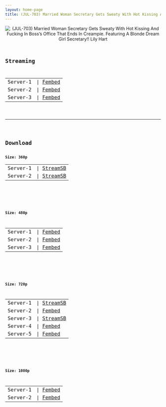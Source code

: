 ```yaml
---
layout: home-page
title: (JUL-703) Married Woman Secretary Gets Sweaty With Hot Kissing And Fucking In Boss’s Office That Ends In Creampie. Featuring A Blonde Dream Girl Secretary!! Lily Hart
---
```

<center>
<img src="https://blogger.googleusercontent.com/img/a/AVvXsEi6u1TJQv6R8391Lp1F39LVGeiaBKR1vkVSMQ7YssNQXLGqW6OVDL7xWsryXr26T7Csp7nWZ6fca8eBez6jX87T7CBULFL0d1qIXBCUBo25ieVrVFxCH4PZcc2iyyMJb-30P7p6Nt027YQKWEB7kzFIOBNNPtjGtvZABDE77KW-ovZNujePcSQuAThJ=s16000" alt="(JUL-703) Married Woman Secretary Gets Sweaty With Hot Kissing And Fucking In Boss’s Office That Ends In Creampie. Featuring A Blonde Dream Girl Secretary!! Lily Hart">
</center>
<pre><code>
<h2>Streaming</h2>
<table><tbody>
<tr>
<td>Server-1</td>
<td>| <a href="https://fakyutube.com/f/nx8lnh2mqmkmzdz" target="_blank">Fembed</a></td>
</tr>
<tr>
<td>Server-2</td>
<td>| <a href="https://www.watchjavnow.xyz/f/qmj7gse0y16dqqk" target="_blank">Fembed</a></td>
</tr>
<tr>
<td>Server-3</td>
<td>| <a href="https://cloudrls.com/f/g0myei-yd256kgr" target="_blank">Fembed</a></td>
</tr>
</tbody></table>

<hr />

<h2>Download</h2>
<b>Size: 360p</b>
<table><tbody>
<tr>
<td>Server-1</td>
<td>| <a target="_blank" href="https://streamsb.net/d/4lzxlrkh2die.html">StreamSB</a></td>
</tr>
<tr>
<td>Server-2</td>
<td>| <a target="_blank" href="https://javside.com/d/3f7poerlirhm.html">StreamSB</a></td>
</tr>
</tbody></table>

<br />

<b>Size: 480p</b>
<table><tbody>
<tr>
<td>Server-1</td>
<td>| <a href="https://www.watchjavnow.xyz/f/qmj7gse0y16dqqk" target="_blank">Fembed</a></td>
</tr>
<tr>
<td>Server-2</td>
<td>| <a href="https://fakyutube.com/f/nx8lnh2mqmkmzdz" target="_blank">Fembed</a></td>
</tr>
<tr>
<td>Server-3</td>
<td>| <a href="https://cloudrls.com/f/g0myei-yd256kgr" target="_blank">Fembed</a></td>
</tr>
</tbody></table>

<br />

<b>Size: 720p</b>
<table><tbody>
<tr>
<td>Server-1</td>
<td>| <a href="https://streamsb.net/d/4lzxlrkh2die.html" target="_blank">StreamSB</a></td>
</tr>
<tr>
<td>Server-2</td>
<td>| <a href="https://www.watchjavnow.xyz/f/qmj7gse0y16dqqk" target="_blank">Fembed</a></td>
</tr>
<tr>
<td>Server-3</td>
<td>| <a href="https://javside.com/d/3f7poerlirhm.html" target="_blank">StreamSB</a></td>
</tr>
<tr>
<td>Server-4</td>
<td>| <a href="https://fakyutube.com/f/nx8lnh2mqmkmzdz" target="_blank">Fembed</a></td>
</tr>
<tr>
<td>Server-5</td>
<td>| <a href="https://cloudrls.com/f/g0myei-yd256kgr" target="_blank">Fembed</a></td>
</tr>
</tbody></table>

<br />

<b>Size: 1080p</b>
<table><tbody>
<tr>
<td>Server-1</td>
<td>| <a href="https://fakyutube.com/f/nx8lnh2mqmkmzdz" target="_blank">Fembed</a></td>
</tr>
<tr>
<td>Server-2</td>
<td>| <a href="https://cloudrls.com/f/g0myei-yd256kgr" target="_blank">Fembed</a></td>
</tr>
</tbody></table>
</code></pre>
